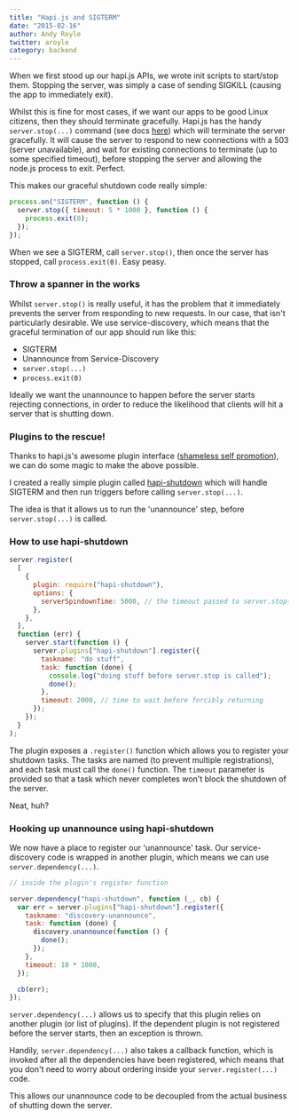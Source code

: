 ```yaml
---
title: "Hapi.js and SIGTERM"
date: "2015-02-16"
author: Andy Royle
twitter: aroyle
category: backend
---
```


When we first stood up our hapi.js APIs, we wrote init scripts to start/stop them. Stopping the server, was simply a case of sending SIGKILL (causing the app to immediately exit).

Whilst this is fine for most cases, if we want our apps to be good Linux citizens, then they should terminate gracefully. Hapi.js has the handy `server.stop(...)` command (see docs [here](http://hapijs.com/api#serverstopoptions-callback)) which will terminate the server gracefully. It will cause the server to respond to new connections with a 503 (server unavailable), and wait for existing connections to terminate (up to some specified timeout), before stopping the server and allowing the node.js process to exit. Perfect.

This makes our graceful shutdown code really simple:

```javascript
process.on("SIGTERM", function () {
  server.stop({ timeout: 5 * 1000 }, function () {
    process.exit(0);
  });
});
```

When we see a SIGTERM, call `server.stop()`, then once the server has stopped, call `process.exit(0)`. Easy peasy.

### Throw a spanner in the works

Whilst `server.stop()` is really useful, it has the problem that it immediately prevents the server from responding to new requests. In our case, that isn't particularly desirable. We use service-discovery, which means that the graceful termination of our app should run like this:

- SIGTERM
- Unannounce from Service-Discovery
- `server.stop(...)`
- `process.exit(0)`

Ideally we want the unannounce to happen before the server starts rejecting connections, in order to reduce the likelihood that clients will hit a server that is shutting down.

### Plugins to the rescue!

Thanks to hapi.js's awesome plugin interface ([shameless self promotion](http://t.co/GDw44SETfS)), we can do some magic to make the above possible.

I created a really simple plugin called [hapi-shutdown](https://www.npmjs.com/package/hapi-shutdown) which will handle SIGTERM and then run triggers before calling `server.stop(...)`.

The idea is that it allows us to run the 'unannounce' step, before `server.stop(...)` is called.

### How to use hapi-shutdown

```javascript
server.register(
  [
    {
      plugin: require("hapi-shutdown"),
      options: {
        serverSpindownTime: 5000, // the timeout passed to server.stop(...)
      },
    },
  ],
  function (err) {
    server.start(function () {
      server.plugins["hapi-shutdown"].register({
        taskname: "do stuff",
        task: function (done) {
          console.log("doing stuff before server.stop is called");
          done();
        },
        timeout: 2000, // time to wait before forcibly returning
      });
    });
  }
);
```

The plugin exposes a `.register()` function which allows you to register your shutdown tasks. The tasks are named (to prevent multiple registrations), and each task must call the `done()` function. The `timeout` parameter is provided so that a task which never completes won't block the shutdown of the server.

Neat, huh?

### Hooking up unannounce using hapi-shutdown

We now have a place to register our 'unannounce' task. Our service-discovery code is wrapped in another plugin, which means we can use `server.dependency(...)`.

```javascript
// inside the plugin's register function

server.dependency("hapi-shutdown", function (_, cb) {
  var err = server.plugins["hapi-shutdown"].register({
    taskname: "discovery-unannounce",
    task: function (done) {
      discovery.unannounce(function () {
        done();
      });
    },
    timeout: 10 * 1000,
  });

  cb(err);
});
```

`server.dependency(...)` allows us to specify that this plugin relies on another plugin (or list of plugins). If the dependent plugin is not registered before the server starts, then an exception is thrown.

Handily, `server.dependency(...)` also takes a callback function, which is invoked after all the dependencies have been registered, which means that you don't need to worry about ordering inside your `server.register(...)` code.

This allows our unannounce code to be decoupled from the actual business of shutting down the server.
